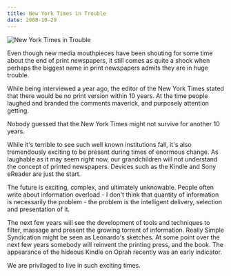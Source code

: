 ```yaml
---
title: New York Times in Trouble
date: 2008-10-29
---
```


![New York Times in Trouble](https://source.unsplash.com/ZYYS1kapOm8/1600x900)

Even though new media mouthpieces have been shouting for some time about the end of print newspapers, it still comes as quite a shock when perhaps the biggest name in print newspapers admits they are in huge trouble.

While being interviewed a year ago, the editor of the New York Times stated that there would be no print version within 10 years. At the time people laughed and branded the comments maverick, and purposely attention getting.

Nobody guessed that the New York Times might not survive for another 10 years.

While it's terrible to see such well known institutions fall, it's also tremendously exciting to be present during times of enormous change. As laughable as it may seem right now, our grandchildren will not understand the concept of printed newspapers. Devices such as the Kindle and Sony eReader are just the start.

The future is exciting, complex, and ultimately unknowable. People often write about information overload - I don't think that quantity of information is necessarily the problem - the problem is the intelligent delivery, selection and presentation of it.

The next few years will see the development of tools and techniques to filter, massage and present the growing torrent of information. Really Simple Syndication might be seen as Leonardo's sketches. At some point over the next few years somebody will reinvent the printing press, and the book. The appearance of the hideous Kindle on Oprah recently was an early indicator.

We are privilaged to live in such exciting times.